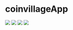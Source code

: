 # coinvillageApp
<img src="https://user-images.githubusercontent.com/87538540/190533767-bc4b0940-81dd-4520-9eb0-4652ae7f4555.png" />
<img src="https://user-images.githubusercontent.com/87538540/190533813-0fec501f-3491-42ac-8b57-9094141985c1.png" />
<img src="https://user-images.githubusercontent.com/87538540/190532868-0f4d309a-1ee5-4455-946f-4c70e25c18df.png" />
<img src="https://user-images.githubusercontent.com/87538540/190532713-98969e70-9e01-4200-ab80-7c760a0581f3.png" />
